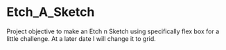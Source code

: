 # Etch_A_Sketch
Project objective to make an Etch n Sketch using specifically flex box for a little challenge. At a later date I will change it to grid.